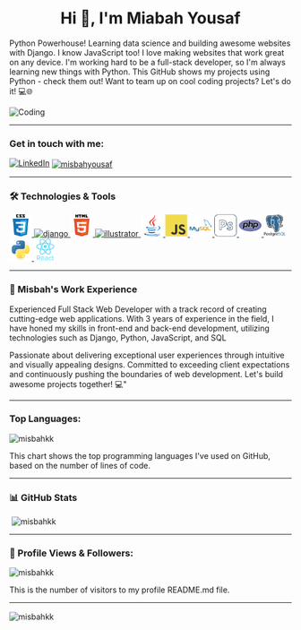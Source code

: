<h1 align="center">Hi 👋, I'm Miabah Yousaf</h1>

<p>Python Powerhouse!  Learning data science and building awesome websites with Django. I know JavaScript too! I love making websites that work great on any device.  I'm working hard to be a full-stack developer, so I'm always learning new things with Python.
  This GitHub shows my projects using Python - check them out!  Want to team up on cool coding projects? Let's do it! 💻🌐</p>
<img src="https://i.pinimg.com/originals/e7/26/c7/e726c74ac081eed50feee1433d12c998.gif"  alt="Coding" width="400"/> <br>

---

### Get in touch with me:

[![LinkedIn](https://img.shields.io/badge/-LinkedIn-0077B5?style=flat-square&logo=linkedin&logoColor=white)](https://linkedin.com/in/misbahyousaf)
<a href="misbahyousaf00@gmail.com" target="blank"><img align="center" src="https://user-images.githubusercontent.com/107263622/232858392-a6f7c08c-b6eb-4ba0-a213-4e8cfc27fd8d.png" alt="misbahyousaf" height="30" width="40" /></a>


---

### 🛠 Technologies & Tools
<p align="left"> <a href="https://www.w3schools.com/css/" target="_blank" rel="noreferrer"> <img src="https://raw.githubusercontent.com/devicons/devicon/master/icons/css3/css3-original-wordmark.svg" alt="css3" width="40" height="40"/> </a> <a href="https://www.djangoproject.com/" target="_blank" rel="noreferrer"> <img src="https://cdn.worldvectorlogo.com/logos/django.svg" alt="django" width="40" height="40"/> </a> <a href="https://www.w3.org/html/" target="_blank" rel="noreferrer"> <img src="https://raw.githubusercontent.com/devicons/devicon/master/icons/html5/html5-original-wordmark.svg" alt="html5" width="40" height="40"/> </a> <a href="https://www.adobe.com/in/products/illustrator.html" target="_blank" rel="noreferrer"> <img src="https://www.vectorlogo.zone/logos/adobe_illustrator/adobe_illustrator-icon.svg" alt="illustrator" width="40" height="40"/> </a> <a href="https://www.java.com" target="_blank" rel="noreferrer"> <img src="https://raw.githubusercontent.com/devicons/devicon/master/icons/java/java-original.svg" alt="java" width="40" height="40"/> </a> <a href="https://developer.mozilla.org/en-US/docs/Web/JavaScript" target="_blank" rel="noreferrer"> <img src="https://raw.githubusercontent.com/devicons/devicon/master/icons/javascript/javascript-original.svg" alt="javascript" width="40" height="40"/> </a> <a href="https://www.mysql.com/" target="_blank" rel="noreferrer"> <img src="https://raw.githubusercontent.com/devicons/devicon/master/icons/mysql/mysql-original-wordmark.svg" alt="mysql" width="40" height="40"/> </a> <a href="https://www.photoshop.com/en" target="_blank" rel="noreferrer"> <img src="https://raw.githubusercontent.com/devicons/devicon/master/icons/photoshop/photoshop-line.svg" alt="photoshop" width="40" height="40"/> </a> <a href="https://www.php.net" target="_blank" rel="noreferrer"> <img src="https://raw.githubusercontent.com/devicons/devicon/master/icons/php/php-original.svg" alt="php" width="40" height="40"/> </a> <a href="https://www.postgresql.org" target="_blank" rel="noreferrer"> <img src="https://raw.githubusercontent.com/devicons/devicon/master/icons/postgresql/postgresql-original-wordmark.svg" alt="postgresql" width="40" height="40"/> </a> <a href="https://www.python.org" target="_blank" rel="noreferrer"> <img src="https://raw.githubusercontent.com/devicons/devicon/master/icons/python/python-original.svg" alt="python" width="40" height="40"/> </a> <a href="https://reactjs.org/" target="_blank" rel="noreferrer"> <img src="https://raw.githubusercontent.com/devicons/devicon/master/icons/react/react-original-wordmark.svg" alt="react" width="40" height="40"/> </a> </p>

---

<h3>💼 Misbah's Work Experience</h3>

<p> Experienced Full Stack Web Developer with a track record of creating cutting-edge web applications. With 3 years of experience in the field, I have honed my skills in front-end and back-end development, utilizing technologies such as  Django, Python, JavaScript, and SQL</p>
<p>Passionate about delivering exceptional user experiences through intuitive and visually appealing designs. Committed to exceeding client expectations and continuously pushing the boundaries of web development. Let's build awesome projects together! 💻"</p>

---

### Top Languages:
<p><img src="https://github-readme-stats.vercel.app/api/top-langs?username=misbahkk&show_icons=true&locale=en&layout=compact" alt="misbahkk" /></p>
<p>This chart shows the top programming languages I've used on GitHub, based on the number of lines of code.</p>

---

### 📊 GitHub Stats

<p>&nbsp;<img align="center" src="https://github-readme-stats.vercel.app/api?username=misbahkk&show_icons=true&locale=en&theme=radical" alt="misbahkk" /></p>

---

### 🌟 Profile Views & Followers:
<p> <img src="https://komarev.com/ghpvc/?username=misbahkk&label=Profile%20views&color=0e75b6&style=flat" alt="misbahkk" /> </p>
<p>This is the number of visitors to my profile README.md file.</p>

---

<p><img align="center" src="https://github-readme-streak-stats.herokuapp.com/?user=misbahkk&" alt="misbahkk" /></p>
